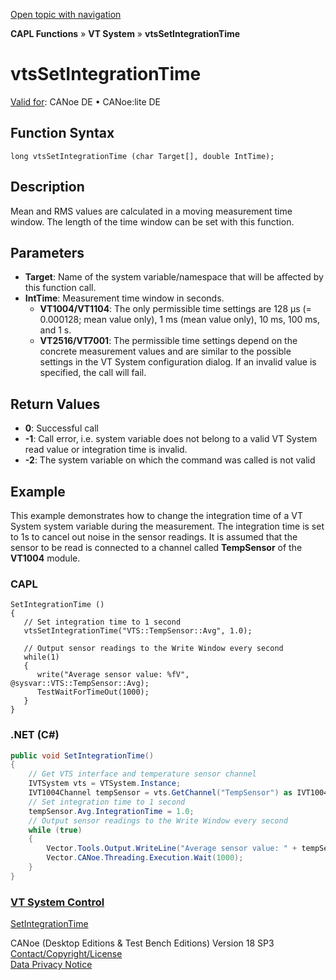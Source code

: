 [Open topic with navigation](../../../../../CANoeDEFamily.htm#Topics/CAPLFunctions/VTSystem/Functions/CAPLfunctionVTSvtsSetIntegrationTime.md)

**CAPL Functions** » **VT System** » **vtsSetIntegrationTime**

# vtsSetIntegrationTime

[Valid for](../../../Shared/FeatureAvailability.md): CANoe DE • CANoe:lite DE

## Function Syntax

```
long vtsSetIntegrationTime (char Target[], double IntTime);
```

## Description

Mean and RMS values are calculated in a moving measurement time window. The length of the time window can be set with this function.

## Parameters

- **Target**: Name of the system variable/namespace that will be affected by this function call.
- **IntTime**: Measurement time window in seconds.  
  - **VT1004/VT1104**: The only permissible time settings are 128 µs (= 0.000128; mean value only), 1 ms (mean value only), 10 ms, 100 ms, and 1 s.
  - **VT2516/VT7001**: The permissible time settings depend on the concrete measurement values and are similar to the possible settings in the VT System configuration dialog. If an invalid value is specified, the call will fail.

## Return Values

- **0**: Successful call
- **-1**: Call error, i.e. system variable does not belong to a valid VT System read value or integration time is invalid.
- **-2**: The system variable on which the command was called is not valid

## Example

This example demonstrates how to change the integration time of a VT System system variable during the measurement. The integration time is set to 1s to cancel out noise in the sensor readings. It is assumed that the sensor to be read is connected to a channel called **TempSensor** of the **VT1004** module.

### CAPL

```capl
SetIntegrationTime ()
{
   // Set integration time to 1 second
   vtsSetIntegrationTime("VTS::TempSensor::Avg", 1.0);

   // Output sensor readings to the Write Window every second
   while(1)
   {
      write("Average sensor value: %fV", @sysvar::VTS::TempSensor::Avg);
      TestWaitForTimeOut(1000);
   }
}
```

### .NET (C#)

```csharp
public void SetIntegrationTime()
{
    // Get VTS interface and temperature sensor channel
    IVTSystem vts = VTSystem.Instance;
    IVT1004Channel tempSensor = vts.GetChannel("TempSensor") as IVT1004Channel;
    // Set integration time to 1 second
    tempSensor.Avg.IntegrationTime = 1.0;
    // Output sensor readings to the Write Window every second
    while (true)
    {
        Vector.Tools.Output.WriteLine("Average sensor value: " + tempSensor.Avg.Value.ToString() + "V");
        Vector.CANoe.Threading.Execution.Wait(1000);
    }
}
```

### [VT System Control](../../../CANoeCANalyzer/VTSystem/VTSystemControl/VTSControl.md)

[SetIntegrationTime](CAPLfunctionVTSSetIntegrationTime.md)

CANoe (Desktop Editions & Test Bench Editions) Version 18 SP3  
[Contact/Copyright/License](../../../Shared/ContactCopyrightLicense.md)  
[Data Privacy Notice](https://www.vector.com/int/en/company/get-info/privacy-policy/)
